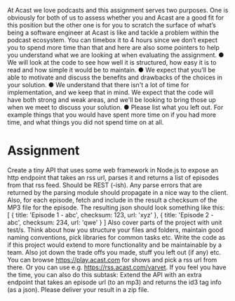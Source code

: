 At Acast we love podcasts and this assignment serves two purposes. One is obviously for both
of us to assess whether you and Acast are a good fit for this position but the other one is for you
to scratch the surface of what’s being a software engineer at Acast is like and tackle a problem
within the podcast ecosystem. You can timebox it to 4 hours since we don’t expect you to spend
more time than that and here are also some pointers to help you understand what we are
looking at when evaluating the assignment.
● We will look at the code to see how well it is structured, how easy it is to read and how
simple it would be to maintain.
● We expect that you'll be able to motivate and discuss the benefits and drawbacks of the
choices in your solution.
● We understand that there isn't a lot of time for implementation, and we keep that in mind.
We expect that the code will have both strong and weak areas, and we'll be looking to
bring those up when we meet to discuss your solution.
● Please list what you left out. For example things that you would have spent more time on
if you had more time, and what things you did not spend time on at all.

# Assignment
Create a tiny API that uses some web framework in Node.js to expose an http endpoint that
takes an rss url, parses it and returns a list of episodes from that rss feed. Should be REST
(-ish). Any parse errors that are returned by the parsing module should propagate in a nice way
to the client. Also, for each episode, fetch and include in the result a checksum of the MP3 file
for the episode. The resulting json should look something like this:
[
{ title: 'Episode 1 - abc', checksum: 123, url: 'xyz' },
{ title: 'Episode 2 - abc', checksum: 234, url: 'qwe' }
]
Also cover parts of the project with unit test/s. Think about how you structure your files and
folders, maintain good naming conventions, pick libraries for common tasks etc. Write the code
as if this project would extend to more functionality and be maintainable by a team. Also jot
down the trade offs you made, stuff you left out (if any) etc.
You can browse https://play.acast.com for shows and pick a rss url from there. Or you can use
e.g. https://rss.acast.com/varvet.
If you feel you have the time, you can also do this subtask: Extend the API with an extra
endpoint that takes an episode url (to an mp3) and returns the id3 tag info (as a json).
Please deliver your result in a zip file.